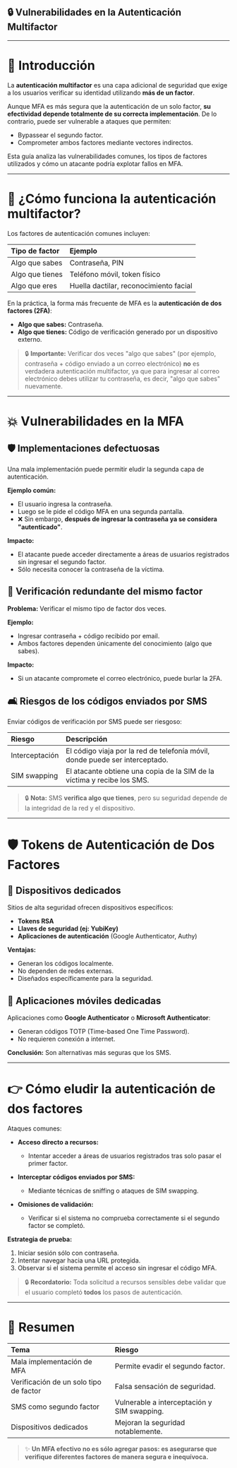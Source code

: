 ## 🔒 Vulnerabilidades en la Autenticación Multifactor

---

# 🔐 Introducción

La **autenticación multifactor** es una capa adicional de seguridad que exige a los usuarios verificar su identidad utilizando **más de un factor**.

Aunque MFA es más segura que la autenticación de un solo factor, **su efectividad depende totalmente de su correcta implementación**. De lo contrario, puede ser vulnerable a ataques que permiten:

- Bypassear el segundo factor.
- Comprometer ambos factores mediante vectores indirectos.

Esta guía analiza las vulnerabilidades comunes, los tipos de factores utilizados y cómo un atacante podría explotar fallos en MFA.

---

# 🧰 ¿Cómo funciona la autenticación multifactor?

Los factores de autenticación comunes incluyen:

| Tipo de factor | Ejemplo |
|:---------------|:--------|
| Algo que sabes | Contraseña, PIN |
| Algo que tienes | Teléfono móvil, token físico |
| Algo que eres | Huella dactilar, reconocimiento facial |


En la práctica, la forma más frecuente de MFA es la **autenticación de dos factores (2FA)**:

- **Algo que sabes:** Contraseña.
- **Algo que tienes:** Código de verificación generado por un dispositivo externo.


> 🔒 **Importante:** Verificar dos veces "algo que sabes" (por ejemplo, contraseña + código enviado a un correo electrónico) **no** es verdadera autenticación multifactor, ya que para ingresar al correo electrónico debes utilizar tu contraseña, es decir, "algo que sabes" nuevamente.


---

# 💥 Vulnerabilidades en la MFA

## 🛡️ Implementaciones defectuosas

Una mala implementación puede permitir eludir la segunda capa de autenticación.

**Ejemplo común:**

- El usuario ingresa la contraseña.
- Luego se le pide el código MFA en una segunda pantalla.
- ❌ Sin embargo, **después de ingresar la contraseña ya se considera "autenticado"**.

**Impacto:**

- El atacante puede acceder directamente a áreas de usuarios registrados sin ingresar el segundo factor.
- Sólo necesita conocer la contraseña de la víctima.



## 🚫 Verificación redundante del mismo factor

**Problema:** Verificar el mismo tipo de factor dos veces.

**Ejemplo:**

- Ingresar contraseña + código recibido por email.
- Ambos factores dependen únicamente del conocimiento (algo que sabes).

**Impacto:**

- Si un atacante compromete el correo electrónico, puede burlar la 2FA.



## 🛋️ Riesgos de los códigos enviados por SMS

Enviar códigos de verificación por SMS puede ser riesgoso:

| Riesgo | Descripción |
|:------|:------------|
| Interceptación | El código viaja por la red de telefonía móvil, donde puede ser interceptado. |
| SIM swapping | El atacante obtiene una copia de la SIM de la víctima y recibe los SMS. |



> 🔒 **Nota:** SMS **verifica algo que tienes**, pero su seguridad depende de la integridad de la red y el dispositivo.

---

# 🛡️ Tokens de Autenticación de Dos Factores

## 🔐 Dispositivos dedicados

Sitios de alta seguridad ofrecen dispositivos específicos:

- **Tokens RSA**
- **Llaves de seguridad (ej: YubiKey)**
- **Aplicaciones de autenticación** (Google Authenticator, Authy)

**Ventajas:**

- Generan los códigos localmente.
- No dependen de redes externas.
- Diseñados específicamente para la seguridad.


## 📱 Aplicaciones móviles dedicadas

Aplicaciones como **Google Authenticator** o **Microsoft Authenticator**:

- Generan códigos TOTP (Time-based One Time Password).
- No requieren conexión a internet.

**Conclusión:** Son alternativas más seguras que los SMS.



---

# 👉 Cómo eludir la autenticación de dos factores

Ataques comunes:

- **Acceso directo a recursos:**
  - Intentar acceder a áreas de usuarios registrados tras solo pasar el primer factor.

- **Interceptar códigos enviados por SMS:**
  - Mediante técnicas de sniffing o ataques de SIM swapping.

- **Omisiones de validación:**
  - Verificar si el sistema no comprueba correctamente si el segundo factor se completó.

**Estrategia de prueba:**

1. Iniciar sesión sólo con contraseña.
2. Intentar navegar hacia una URL protegida.
3. Observar si el sistema permite el acceso sin ingresar el código MFA.


> 🔒 **Recordatorio:** Toda solicitud a recursos sensibles debe validar que el usuario completó **todos** los pasos de autenticación.



---

# 💬 Resumen

| Tema | Riesgo |
|:----|:------|
| Mala implementación de MFA | Permite evadir el segundo factor. |
| Verificación de un solo tipo de factor | Falsa sensación de seguridad. |
| SMS como segundo factor | Vulnerable a interceptación y SIM swapping. |
| Dispositivos dedicados | Mejoran la seguridad notablemente. |


> ✨ **Un MFA efectivo no es sólo agregar pasos: es asegurarse que verifique diferentes factores de manera segura e inequívoca.**


